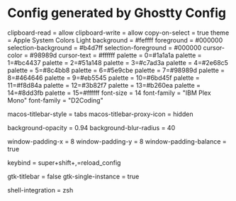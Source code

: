 # Config generated by Ghostty Config

clipboard-read = allow
clipboard-write = allow
copy-on-select = true
theme = Apple System Colors Light
background = #feffff
foreground = #000000
selection-background = #b4d7ff
selection-foreground = #000000
cursor-color = #98989d
cursor-text = #ffffff
palette = 0=#1a1a1a
palette = 1=#bc4437
palette = 2=#51a148
palette = 3=#c7ad3a
palette = 4=#2e68c5
palette = 5=#8c4bb8
palette = 6=#5e9cbe
palette = 7=#98989d
palette = 8=#464646
palette = 9=#eb5545
palette = 10=#6bd45f
palette = 11=#f8d84a
palette = 12=#3b82f7
palette = 13=#b260ea
palette = 14=#8dd3fb
palette = 15=#ffffff
font-size = 14
font-family = "IBM Plex Mono"
font-family = "D2Coding"

macos-titlebar-style = tabs
macos-titlebar-proxy-icon = hidden

background-opacity = 0.94
background-blur-radius = 40

window-padding-x = 8
window-padding-y = 8
window-padding-balance = true


keybind = super+shift+,=reload_config

gtk-titlebar = false
gtk-single-instance = true

shell-integration = zsh
